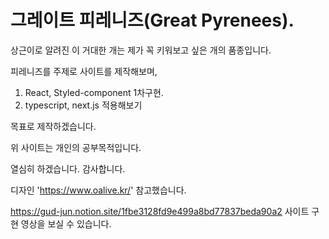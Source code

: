 # 그레이트 피레니즈(Great Pyrenees).

상근이로 알려진 이 거대한 개는 제가 꼭 키워보고 싶은 개의 품종입니다.

피레니즈를 주제로 사이트를 제작해보며,

  1. React, Styled-component 1차구현.
  2. typescript, next.js 적용해보기

목표로 제작하겠습니다.

위 사이트는 개인의 공부목적입니다. 

열심히 하겠습니다. 감사합니다.


디자인 'https://www.oalive.kr/'  참고했습니다.

https://gud-jun.notion.site/1fbe3128fd9e499a8bd77837beda90a2
사이트 구현 영상을 보실 수 있습니다.
